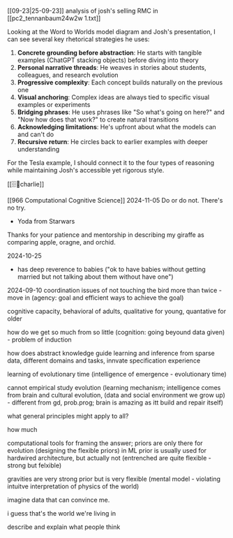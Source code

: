 [[09-23|25-09-23]]
analysis of josh's selling RMC in [[pc2_tennanbaum24w2w 1.txt]]

Looking at the Word to Worlds model diagram and Josh's presentation, I can see several key rhetorical strategies he uses:

1. **Concrete grounding before abstraction**: He starts with tangible examples (ChatGPT stacking objects) before diving into theory
2. **Personal narrative threads**: He weaves in stories about students, colleagues, and research evolution
3. **Progressive complexity**: Each concept builds naturally on the previous one
4. **Visual anchoring**: Complex ideas are always tied to specific visual examples or experiments
5. **Bridging phrases**: He uses phrases like "So what's going on here?" and "Now how does that work?" to create natural transitions
6. **Acknowledging limitations**: He's upfront about what the models can and can't do
7. **Recursive return**: He circles back to earlier examples with deeper understanding

For the Tesla example, I should connect it to the four types of reasoning while maintaining Josh's accessible yet rigorous style.


[[🗄️🧠charlie]]



[[966 Computational Cognitive Science]]
2024-11-05
Do or do not. There's no try.
- Yoda from Starwars

Thanks for your patience and mentorship in describing my giraffe as comparing apple, oragne, and orchid.

2024-10-25
- has deep reverence to babies ("ok to have babies without getting married but not talking about them without have one")

2024-09-10
coordination issues of not touching the bird more than twice - 
move in (agency: goal and efficient ways to achieve the goal) 

cognitive capacity, behavioral of adults, qualitative for young, quantative for older

how do we get so much from so little (cognition: going beyound data given) - problem of induction

how does abstract knowledge guide learning and inference from sparse data, different domains and tasks, 
innvate specification experience

learning of evolutionary time (intelligence of emergence - evolutionary time)

cannot empirical study evolution (learning mechanism; intelligence comes from brain and cultural evolution, (data and social environment we grow up)  - different from gd, prob.prog; brain is amazing as itt build and repair itself)

what general principles might apply to all?

how much 

computational tools for framing the answer; priors are only there for evolution (designing the flexible priors) in ML prior is usually used for hardwired architecture, but actually not (entrenched are quite flexible - strong but felxible)

gravities are very strong prior but is very flexible (mental model - violating intuitve interpretation of physics of the world)

imagine data that can convince me. 

i guess that's the world we're living in

describe and explain what people think